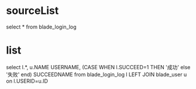 sourceList
===
select * from blade_login_log

list
===
select l.*,
	u.NAME USERNAME,
	(CASE WHEN l.SUCCEED=1 THEN '成功' else '失败' end) SUCCEEDNAME 
from 
	blade_login_log l 
	LEFT JOIN blade_user u on l.USERID=u.ID